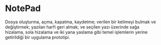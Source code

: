 # NotePad

Dosya oluşturma, açma, kapatma, kaydetme; verilen bir kelimeyi bulmak ve değiştirmek;
yazılan harfi geri almak; ve seçilen yazı üzerinde sağa hizalama, sola hizalama ve iki yana
yaslama gibi temel işlemlerin yerine getirildiği bir uygulama prototipi.

